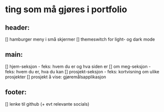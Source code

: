 # ting som må gjøres i portfolio

## header:
[] hamburger meny i små skjermer
[] themeswitch for light- og dark mode

## main:
[] hjem-seksjon - feks: hvem du er og hva siden er
[] om meg-seksjon - feks: hvem du er, hva du kan
[] prosjekt-seksjon - feks: kortvisning om ulike prosjekter
[] prosjekt å vise: gjøremålsapplikasjon

## footer:
[] lenke til github (+ evt relevante socials)